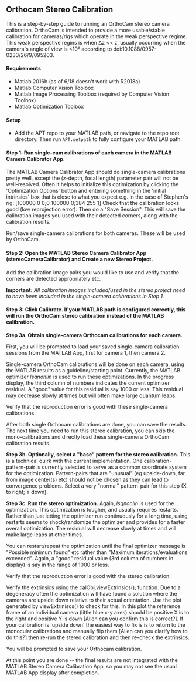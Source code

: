 ## Orthocam Stereo Calibration

This is a step-by-step guide to running an OrthoCam stereo camera calibration. OrthoCam is intended to provide a more usable/stable calibration for cameras/rigs which operate in the weak perspective regime.  This weak perspective regins is when Δz << z, usually occurring when the camera's angle of view is <10° according to doi:10.1088/0957-0233/26/9/095203.

#### Requirements

* Matlab 2016b (as of 6/18 doesn't work with R2018a)
* Matlab Computer Vision Toolbox
* Matlab Image Processing Toolbox (required by Computer Vision Toolbox)
* Matlab Optimization Toolbox

#### Setup

* Add the APT repo to your MATLAB path, or navigate to the <APT> repo root directory. Then run `APT.setpath` to fully configure your MATLAB path.

#### Step 1: Run single-cam calibrations of each camera in the MATLAB Camera Calibrator App.
The MATLAB Camera Calibrator App should do single-camera calibrations pretty well, except the (z-depth, focal length) parameter pair will not be well-resolved.  Often it helps to initialize this optimization by clicking the 'Optimization Options' button and entering something in the 'initial intrinsics' box that is close to what you expect e.g. in the case of Stephen's rig: [100000 0 0;0 100000 0;384 255 1] Check that the calibration looks good (low reprojection error). Then do a "Save Session". This will save the calibration images you used with their detected corners, along with the calibration results.

Run/save single-camera calibrations for both cameras. These will be used by OrthoCam.

#### Step 2: Open the MATLAB Stereo Camera Calibrator App (stereoCameraCalibrator) and Create a new Stereo Project.
Add the calibration image pairs you would like to use and verify that the corners are detected appropriately etc.

**Important:** *All calibration images included/used in the stereo project need to have been included in the single-camera calibrations in Step 1.*

#### Step 3: Click Calibrate. If your MATLAB path is configured correctly, this will run the OrthoCam stereo calibration instead of the MATLAB calibration.

**Step 3a. Obtain single-camera Orthocam calibrations for each camera.**
  
First, you will be prompted to load your saved single-camera calibration sessions from the MATLAB App, first for camera 1, then camera 2.

Single-camera OrthoCam calibrations will be done on each camera, using the MATLAB results as a guideline/starting point. Currently, the MATLAB optimizer *lsqnonlin* is used to run these optimizations. In the progress display, the third column of numbers indicates the current optimizer residual. A "good" value for this residual is say 1000 or less. This residual may decrease slowly at times but will often make large quantum leaps.  

Verify that the reproduction error is good with these single-camera calibrations.

After both single Orthocam calibrations are done, you can save the results. The next time you need to run this stereo calibration, you can skip the mono-calibrations and directly load these single-camera OrthoCam calibration results.

**Step 3b. Optionally, select a "base" pattern for the stereo calibration.**
This is a technical quirk with the current implementation. One calibration-pattern-pair is currently selected to serve as a common coordinate system for the optimization. Pattern-pairs that are "unusual" (eg upside-down, far from image center(s) etc) should not be chosen as they can lead to convergence problems. Select a very "normal" pattern-pair for this step  (X to right; Y down).

**Step 3c. Run the stereo optimization.**
Again, *lsqnonlin* is used for the optimization. This optimization is tougher, and usually requires restarts. Rather than just letting the optimizer run continuously for a long time, using restarts seems to shock/randomize the optimizer and provides for a faster overall optimization. The residual will decrease slowly at times and will make large leaps at other times. 

You can restart/repeat the optimization until the final optimizer message is "Possible minimum found" etc rather than "Maximum iterations/evaluations exceeded". Again, a "good" residual value (3rd column of numbers in display) is say in the range of 1000 or less.

Verify that the reproduction error is good with the stereo calibration. 

Verify the extrinsics using the calObj.viewExtrinsics(); function.  Due to a degeneracy often the optimization will have found a solution where the cameras are upside down relative to their actual orientation.  Use the plot generated by viewExtriniscs() to check for this. In this plot the reference frame of an individual camera (little blue x-y axes) should be positive X is to the right and positive Y is down [Allen can you confirm this is correct?].  If your calibration is 'upside down' the easiest way to fix is is to return to the monocular calibrations and manually flip them [Allen can you clarify how to do this?] then re-run the stereo calibration and then re-check the extrinsics.

You will be prompted to save your Orthocam calibration.

At this point you are done -- the final results are not integrated with the MATLAB Stereo Camera Calibration App, so you may not see the usual MATLAB App display after completion. 
 

